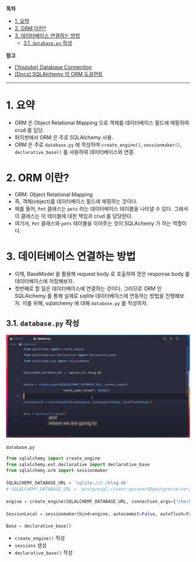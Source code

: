 **목차**

- [1. 요약](#1-요약)
- [2. ORM 이란?](#2-orm-이란)
- [3. 데이터베이스 연결하는 방법](#3-데이터베이스-연결하는-방법)
  - [3.1. `database.py` 작성](#31-databasepy-작성)

**참고**

- [[Youtube] Database Connection](https://youtu.be/7t2alSnE2-I?t=4799)
- [[Docs] SQLAlchemy 의 ORM 도큐먼트](https://docs.sqlalchemy.org/en/13/orm/)

---

# 1. 요약

- ORM 은 Object Relational Mapping 으로 객체를 데이터베이스 필드에 매핑하여 crud 를 담당.
- 파이썬에서 ORM 은 주로 SQLAlchemy 사용.
- ORM 은 주로 `database.py` 에 작성하며 `create_engine()`, `sessionmaker()`, `declarative_base()` 를 사용하여 데이터베이스와 연결.

# 2. ORM 이란?

- ORM: Object Relational Mapping
- 즉, 객체(object)를 데이터베이스 필드에 매핑하는 것이다.
- 예를 들어, `Pet` 클래스는 `pets` 라는 데이터베이스 테이블을 나타낼 수 있다. 그래서 이 클래스는 이 테이블에 대한 책임과 crud 를 담당한다.
- 여기서, `Pet` 클래스와 `pets` 테이블을 이어주는 것이 SQLAchemy 가 하는 역할이다.

# 3. 데이터베이스 연결하는 방법

- 이제, BaseModel 을 활용해 request body 로 호출하여 얻은 response body 를 데이터베이스에 저장해보자.
- 첫번째로 할 일은 데이터베이스에 연결하는 것이다. 그러므로 ORM 인 SQLAlchemy 를 통해 실제로 sqllite 데이터베이스에 연동하는 방법을 진행해보자. 이를 위해, sqlalchemy 에 대해 `database.py` 를 작성하자.

## 3.1. `database.py` 작성

![](/.uploads2/2021-09-27-23-24-26.png)

`database.py`

``` py
from sqlalchemy import create_engine
from sqlalchemy.ext.declarative import declarative_base
from sqlalchemy.orm import sessionmaker

SQLALCHEMY_DATABASE_URL = 'sqlite:///./blog.db'
# SQLALCHEMY_DATABASE_URL = 'postgresql://user:password@postgresserver/db'

engine = create_engine(SQLALCHEMY_DATABASE_URL, connection_args={"check_same_thread": False})

SessionLocal = sessionmaker(bind=engine, autocommit=False, autoflush=False)

Base = declarative_base()
```

- `create_engine()` 작성
- `sessions` 생성
- `declarative_base()` 작성